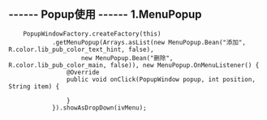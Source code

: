 ------ Popup使用 ------
1.MenuPopup
----------------------------------------------------------------------------------------------------
        PopupWindowFactory.createFactory(this)
                .getMenuPopup(Arrays.asList(new MenuPopup.Bean("添加", R.color.lib_pub_color_text_hint, false),
                        new MenuPopup.Bean("删除", R.color.lib_pub_color_main, false)), new MenuPopup.OnMenuListener() {
                    @Override
                    public void onClick(PopupWindow popup, int position, String item) {

                    }
                }).showAsDropDown(ivMenu);
